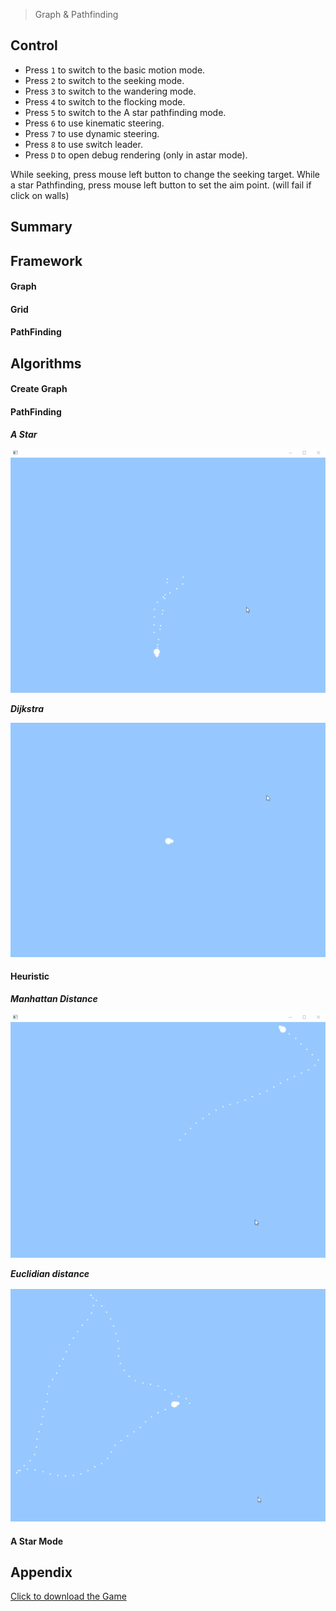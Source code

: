 > Graph & Pathfinding

## Control

* Press `1` to switch to the basic motion mode.
* Press `2` to switch to the seeking mode.
* Press `3` to switch to the wandering mode.
* Press `4` to switch to the flocking mode.
* Press `5` to switch to the A star pathfinding mode.
* Press `6` to use kinematic steering.
* Press `7` to use dynamic steering. 
* Press `8` to use switch leader. 
* Press `D` to open debug rendering (only in astar mode). 

While seeking, press mouse left button to change the seeking target.
While a star Pathfinding, press mouse left button to set the aim point. (will fail if click on walls)

## Summary



## Framework

#### Graph


#### Grid


#### PathFinding




## Algorithms

#### Create Graph


#### PathFinding

***A Star***

![](/img/in-post/ai-write-up-01/4.gif)

***Dijkstra***

![](/img/in-post/ai-write-up-01/1.gif)



#### Heuristic

***Manhattan Distance***

![](/img/in-post/ai-write-up-01/5.gif)

***Euclidian distance***

![](/img/in-post/ai-write-up-01/2.gif)



#### A Star Mode




## Appendix

[Click to download the Game](/assets/AIAssignment.zip)